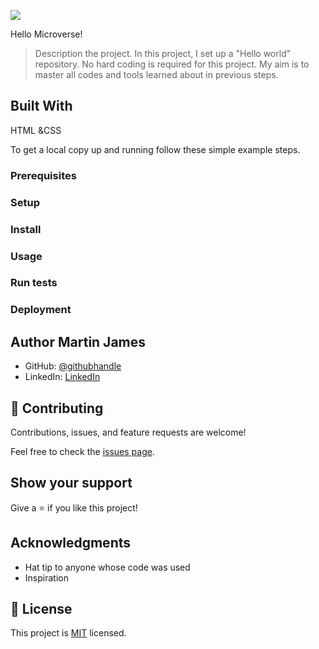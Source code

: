 ![](https://img.shields.io/badge/Microverse-blueviolet)

Hello Microverse!
> Description the project.
In this project, I set up a "Hello world" repository. No hard coding is required for this project. My aim is to master all codes and tools learned about in previous steps.
## Built With 
HTML &CSS

To get a local copy up and running follow these simple example steps.

### Prerequisites

### Setup

### Install

### Usage

### Run tests

### Deployment

## Author Martin James
 
- GitHub: [@githubhandle](https://github.com/M20Jay)
- LinkedIn: [LinkedIn](https://linkedin.com/in/martin-james-nganga)

## 🤝 Contributing

Contributions, issues, and feature requests are welcome!

Feel free to check the [issues page](../../issues/).

## Show your support

Give a ⭐️ if you like this project!

## Acknowledgments

- Hat tip to anyone whose code was used
- Inspiration

## 📝 License

This project is [MIT](https://choosealicense.com/licenses/mit/) licensed.
